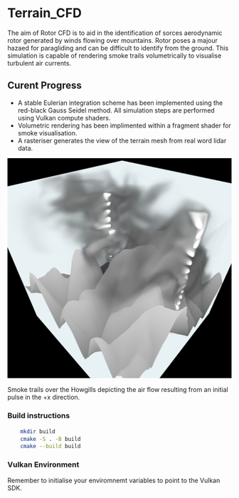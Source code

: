 # Terrain_CFD

The aim of Rotor CFD is to aid in the identification of sorces aerodynamic rotor generated by winds flowing over mountains. Rotor poses a majour hazaed for paragliding and can be difficult to identify from the ground. This simulation is capable of rendering smoke trails volumetrically to visualise turbulent air currents.

## Curent Progress

- A stable Eulerian integration scheme has been implemented using the red-black Gauss Seidel method. All simulation steps are performed using Vulkan compute shaders.
- Volumetric rendering has been implimented within a fragment shader for smoke visualisation.
- A rasteriser generates the view of the terrain mesh from real word lidar data.

![Alt text](images/progress2.png)

Smoke trails over the Howgills depicting the air flow resulting from an initial pulse in the +x direction.

### Build instructions

```bash
    mkdir build
    cmake -S . -B build
    cmake --build build
```

### Vulkan Environment

Remember to initialise your enviromnemt variables to point to the Vulkan SDK.